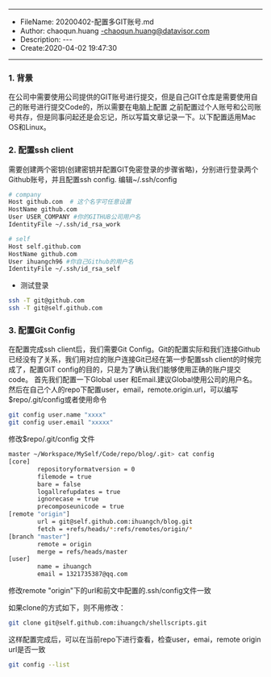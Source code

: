 ___
- FileName: 20200402-配置多GIT账号.md
- Author: chaoqun.huang -chaoqun.huang@datavisor.com
- Description: ---
- Create:2020-04-02 19:47:30
___
### 1. 背景
在公司中需要使用公司提供的GIT账号进行提交，但是自己GIT仓库是需要使用自己的账号进行提交Code的，所以需要在电脑上配置
之前配置过个人账号和公司账号共存，但是同事问起还是会忘记，所以写篇文章记录一下。以下配置适用Mac OS和Linux。
### 2. 配置ssh client
需要创建两个密钥(创建密钥并配置GIT免密登录的步骤省略)，分别进行登录两个Github账号，并且配置ssh config.
编辑~/.ssh/config
```bash
# company
Host github.com  # 这个名字可任意设置
HostName github.com
User USER_COMPANY #你的GITHUB公司用户名
IdentityFile ~/.ssh/id_rsa_work

# self
Host self.github.com
HostName github.com
User ihuangch96 #你自己Github的用户名
IdentityFile ~/.ssh/id_rsa_self
```
- 测试登录
```bash
ssh -T git@github.com
ssh -T git@self.github.com
```

### 3. 配置Git Config
在配置完成ssh client后，我们需要Git Config。Git的配置实际和我们连接Github已经没有了关系，我们用对应的账户连接Git已经在第一步配置ssh client的时候完成了，配置GIT config的目的，只是为了确认我们能够使用正确的账户提交code。
首先我们配置一下Global user 和Email.建议Global使用公司的用户名。
然后在自己个人的repo下配置user，email，remote.origin.url，可以编写$repo/.git/config或者使用命令
```bash
git config user.name "xxxx"
git config user.email "xxxxx"
```
修改$repo/.git/config 文件
```bash
master ~/Workspace/MySelf/Code/repo/blog/.git> cat config
[core]
        repositoryformatversion = 0
        filemode = true
        bare = false
        logallrefupdates = true
        ignorecase = true
        precomposeunicode = true
[remote "origin"]
        url = git@self.github.com:ihuangch/blog.git
        fetch = +refs/heads/*:refs/remotes/origin/*
[branch "master"]
        remote = origin
        merge = refs/heads/master
[user]
        name = ihuangch
        email = 1321735387@qq.com
```
修改remote "origin"下的url和前文中配置的.ssh/config文件一致

如果clone的方式如下，则不用修改：
```bash
git clone git@self.github.com:ihuangch/shellscripts.git
```

这样配置完成后，可以在当前repo下进行查看，检查user，emai，remote origin url是否一致
```bash
git config --list
```


